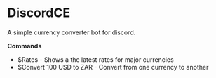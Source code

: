 # DiscordCE
A simple currency converter bot for discord.


**Commands**
  * $Rates - Shows a the latest rates for major currencies
  * $Convert 100 USD to ZAR - Convert from one currency to another
